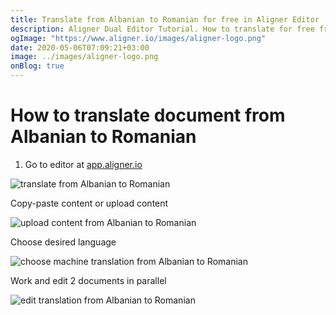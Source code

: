 ```yaml
---
title: Translate from Albanian to Romanian for free in Aligner Editor
description: Aligner Dual Editor Tutorial. How to translate for free from Albanian to Romanian. Aligner is multilingual document management platform. 
ogImage: "https://www.aligner.io/images/aligner-logo.png"
date: 2020-05-06T07:09:21+03:00
image: ../images/aligner-logo.png
onBlog: true
---
```


# How to translate document from Albanian to Romanian

1. Go to editor at [app.aligner.io](https://app.aligner.io "Aligner App web page")

![translate from Albanian to Romanian](../aligner-blank-editor.png "translate from Albanian to Romanian")

Copy-paste content or upload content

![upload content from Albanian to Romanian](../aligner-uploaded-document.png "upload content from Albanian to Romanian")

Choose desired language

![choose machine translation from Albanian to Romanian](../aligner-language-dropdown.png "choose machine translation from Albanian to Romanian")

Work and edit 2 documents in parallel

![edit translation from Albanian to Romanian](../aligner-double-sitded-editor.png "edit translation from Albanian to Romanian")

